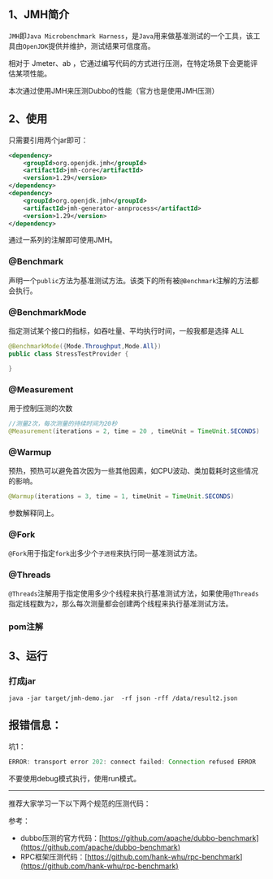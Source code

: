 ## 1、JMH简介

`JMH`即`Java Microbenchmark Harness`，是`Java`用来做基准测试的一个工具，该工具由`OpenJDK`提供并维护，测试结果可信度高。

相对于 Jmeter、ab ，它通过编写代码的方式进行压测，在特定场景下会更能评估某项性能。

本次通过使用JMH来压测Dubbo的性能（官方也是使用JMH压测）

## 2、使用

只需要引用两个jar即可：

```xml
<dependency>
    <groupId>org.openjdk.jmh</groupId>
    <artifactId>jmh-core</artifactId>
    <version>1.29</version>
</dependency>
<dependency>
    <groupId>org.openjdk.jmh</groupId>
    <artifactId>jmh-generator-annprocess</artifactId>
    <version>1.29</version>
</dependency>
```

通过一系列的注解即可使用JMH。

### @Benchmark

声明一个`public`方法为基准测试方法。该类下的所有被`@Benchmark`注解的方法都会执行。

### @BenchmarkMode

指定测试某个接口的指标，如吞吐量、平均执行时间，一般我都是选择 ALL

```java
@BenchmarkMode({Mode.Throughput,Mode.All})
public class StressTestProvider {

}
```

### @Measurement

用于控制压测的次数

```java
//测量2次，每次测量的持续时间为20秒
@Measurement(iterations = 2, time = 20 , timeUnit = TimeUnit.SECONDS)
```

### @Warmup

预热，预热可以避免首次因为一些其他因素，如CPU波动、类加载耗时这些情况的影响。

```java
@Warmup(iterations = 3, time = 1, timeUnit = TimeUnit.SECONDS)
```

参数解释同上。

### @Fork

`@Fork`用于指定`fork`出多少个`子进程`来执行同一基准测试方法。

### @Threads

`@Threads`注解用于指定使用多少个线程来执行基准测试方法，如果使用`@Threads`指定线程数为`2`，那么每次测量都会创建两个线程来执行基准测试方法。

### pom注解

## 3、运行



### 打成jar

```
java -jar target/jmh-demo.jar  -rf json -rff /data/result2.json
```



## 报错信息：

坑1：

```java
ERROR: transport error 202: connect failed: Connection refused ERROR
```

不要使用debug模式执行，使用run模式。



---

推荐大家学习一下以下两个规范的压测代码：

参考：

- dubbo压测的官方代码：[https://github.com/apache/dubbo-benchmark](https://github.com/apache/dubbo-benchmark)
- RPC框架压测代码：[https://github.com/hank-whu/rpc-benchmark](https://github.com/hank-whu/rpc-benchmark)